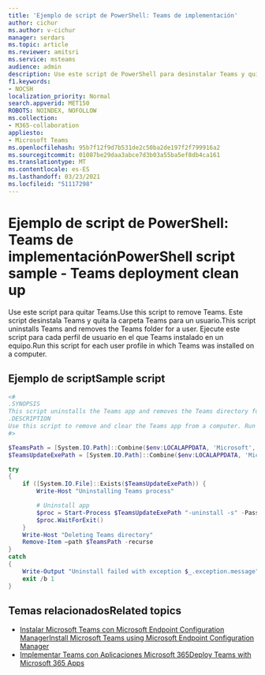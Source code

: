 ```yaml
---
title: 'Ejemplo de script de PowerShell: Teams de implementación'
author: cichur
ms.author: v-cichur
manager: serdars
ms.topic: article
ms.reviewer: amitsri
ms.service: msteams
audience: admin
description: Use este script de PowerShell para desinstalar Teams y quitar la carpeta Teams para los usuarios.
f1.keywords:
- NOCSH
localization_priority: Normal
search.appverid: MET150
ROBOTS: NOINDEX, NOFOLLOW
ms.collection:
- M365-collaboration
appliesto:
- Microsoft Teams
ms.openlocfilehash: 95b7f12f9d7b531de2c50ba2de197f2f799916a2
ms.sourcegitcommit: 01087be29daa3abce7d3b03a55ba5ef8db4ca161
ms.translationtype: MT
ms.contentlocale: es-ES
ms.lasthandoff: 03/23/2021
ms.locfileid: "51117298"
---
```

# <a name="powershell-script-sample---teams-deployment-clean-up"></a><span data-ttu-id="a2568-103">Ejemplo de script de PowerShell: Teams de implementación</span><span class="sxs-lookup"><span data-stu-id="a2568-103">PowerShell script sample - Teams deployment clean up</span></span>

<span data-ttu-id="a2568-104">Use este script para quitar Teams.</span><span class="sxs-lookup"><span data-stu-id="a2568-104">Use this script to remove Teams.</span></span> <span data-ttu-id="a2568-105">Este script desinstala Teams y quita la carpeta Teams para un usuario.</span><span class="sxs-lookup"><span data-stu-id="a2568-105">This script uninstalls Teams and removes the Teams folder for a user.</span></span> <span data-ttu-id="a2568-106">Ejecute este script para cada perfil de usuario en el que Teams instalado en un equipo.</span><span class="sxs-lookup"><span data-stu-id="a2568-106">Run this script for each user profile in which Teams was installed on a computer.</span></span>


## <a name="sample-script"></a><span data-ttu-id="a2568-107">Ejemplo de script</span><span class="sxs-lookup"><span data-stu-id="a2568-107">Sample script</span></span>

````powershell
<#
.SYNOPSIS
This script uninstalls the Teams app and removes the Teams directory for a user.
.DESCRIPTION
Use this script to remove and clear the Teams app from a computer. Run this PowerShell script for each user profile in which Teams was installed on the computer. After you run this script for all user profiles, redeploy Teams.
#>

$TeamsPath = [System.IO.Path]::Combine($env:LOCALAPPDATA, 'Microsoft', 'Teams')
$TeamsUpdateExePath = [System.IO.Path]::Combine($env:LOCALAPPDATA, 'Microsoft', 'Teams', 'Update.exe')

try
{
    if ([System.IO.File]::Exists($TeamsUpdateExePath)) {
        Write-Host "Uninstalling Teams process"

        # Uninstall app
        $proc = Start-Process $TeamsUpdateExePath "-uninstall -s" -PassThru
        $proc.WaitForExit()
    }
    Write-Host "Deleting Teams directory"
    Remove-Item –path $TeamsPath -recurse
}
catch
{
    Write-Output "Uninstall failed with exception $_.exception.message"
    exit /b 1
}

````

## <a name="related-topics"></a><span data-ttu-id="a2568-108">Temas relacionados</span><span class="sxs-lookup"><span data-stu-id="a2568-108">Related topics</span></span>

- [<span data-ttu-id="a2568-109">Instalar Microsoft Teams con Microsoft Endpoint Configuration Manager</span><span class="sxs-lookup"><span data-stu-id="a2568-109">Install Microsoft Teams using Microsoft Endpoint Configuration Manager</span></span>](../msi-deployment.md)
- [<span data-ttu-id="a2568-110">Implementar Teams con Aplicaciones Microsoft 365</span><span class="sxs-lookup"><span data-stu-id="a2568-110">Deploy Teams with Microsoft 365 Apps</span></span>](/deployoffice/teams-install)
